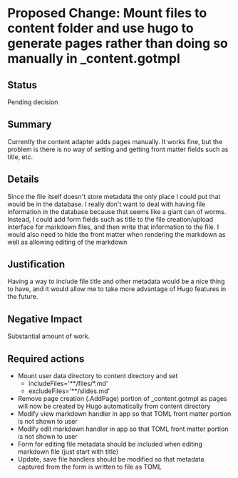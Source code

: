 # Proposed Change: Mount files to content folder and use hugo to generate pages rather than doing so manually in _content.gotmpl

## Status

Pending decision

## Summary

Currently the content adapter adds pages manually. It works fine, but the problem is there is no way of setting and getting front matter fields such as title, etc.

## Details

Since the file itself doesn't store metadata the only place I could put that would be in the database. I really don't want to deal with having file information in the database because that seems like a giant can of worms. Instead, I could add form fields such as title to the file creation/upload interface for markdown files, and then write that information to the file. I would also need to hide the front matter when rendering the markdown as well as allowing editing of the markdown

## Justification

Having a way to include file title and other metadata would be a nice thing to have, and it would allow me to take more advantage of Hugo features in the future.

## Negative Impact

Substantial amount of work.

## Required actions

- Mount user data directory to content directory and set
  - includeFiles='**/files/*.md'
  - excludeFiles='**/slides.md'
- Remove page creation (.AddPage) portion of _content.gotmpl as pages will now be created by Hugo automatically from content directory
- Modify view markdown handler in app so that TOML front matter portion is not shown to user
- Modify edit markdown handler in app so that TOML front matter portion is not shown to user
- Form for editing file metadata should be included when editing markdown file (just start with title)
- Update, save file handlers should be modified so that metadata captured from the form is written to file as TOML
